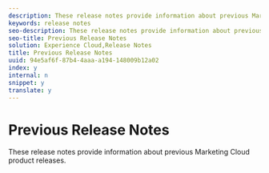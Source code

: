 ```yaml
---
description: These release notes provide information about previous Marketing Cloud product releases.
keywords: release notes
seo-description: These release notes provide information about previous Marketing Cloud product releases.
seo-title: Previous Release Notes
solution: Experience Cloud,Release Notes
title: Previous Release Notes
uuid: 94e5af6f-87b4-4aaa-a194-148009b12a02
index: y
internal: n
snippet: y
translate: y
---
```


# Previous Release Notes

These release notes provide information about previous Marketing Cloud product releases.

